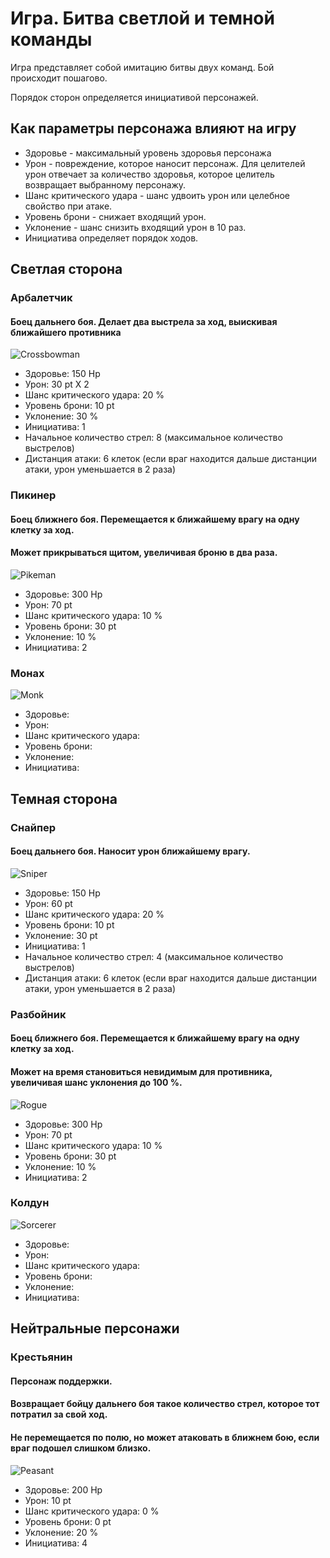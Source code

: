 # Игра. Битва светлой и темной команды

Игра представляет собой имитацию битвы двух команд. Бой происходит пошагово. 

Порядок сторон определяется инициативой персонажей.

## Как параметры персонажа влияют на игру

* Здоровье - максимальный уровень здоровья персонажа
* Урон - повреждение, которое наносит персонаж. Для целителей урон отвечает за количество здоровья, которое целитель возвращает выбранному персонажу.
* Шанс критического удара - шанс удвоить урон или целебное свойство при атаке.
* Уровень брони - снижает входящий урон.
* Уклонение - шанс снизить входящий урон в 10 раз.
* Инициатива определяет порядок ходов.

## Светлая сторона

### Арбалетчик

#### Боец дальнего боя. Делает два выстрела за ход, выискивая ближайшего противника

![Crossbowman](img/crossbowman.jpg)

* Здоровье: 150 Hp
* Урон: 30 pt X 2
* Шанс критического удара: 20 %
* Уровень брони: 10 pt
* Уклонение: 30 %
* Инициатива: 1 
* Начальное количество стрел: 8 (максимальное количество выстрелов)
* Дистанция атаки: 6 клеток (если враг находится дальше дистанции атаки, урон уменьшается в 2 раза)


### Пикинер

#### Боец ближнего боя. Перемещается к ближайшему врагу на одну клетку за ход.
#### Может прикрываться щитом, увеличивая броню в два раза.

![Pikeman](img/pikeman.jpg)

* Здоровье: 300 Hp
* Урон: 70 pt
* Шанс критического удара: 10 %
* Уровень брони: 30 pt
* Уклонение: 10 %
* Инициатива: 2

### Монах

![Monk](img/monk.jpg)

* Здоровье:
* Урон:
* Шанс критического удара:
* Уровень брони:
* Уклонение:
* Инициатива:

## Темная сторона

### Снайпер

#### Боец дальнего боя. Наносит урон ближайшему врагу.

![Sniper](img/sniper.jpg)

* Здоровье: 150 Hp
* Урон: 60 pt
* Шанс критического удара: 20 %
* Уровень брони: 10 pt
* Уклонение: 30 pt
* Инициатива: 1
* Начальное количество стрел: 4 (максимальное количество выстрелов)
* Дистанция атаки: 6 клеток (если враг находится дальше дистанции атаки, урон уменьшается в 2 раза) 

### Разбойник

#### Боец ближнего боя. Перемещается к ближайшему врагу на одну клетку за ход.
#### Может на время становиться невидимым для противника, увеличивая шанс уклонения до 100 %.

![Rogue](img/rogue.jpg)

* Здоровье: 300 Hp
* Урон: 70 pt
* Шанс критического удара: 10 %
* Уровень брони: 30 pt
* Уклонение: 10 %
* Инициатива: 2

### Колдун

![Sorcerer](img/sorcerer.jpg)

* Здоровье:
* Урон:
* Шанс критического удара:
* Уровень брони:
* Уклонение:
* Инициатива:

## Нейтральные персонажи

### Крестьянин

#### Персонаж поддержки. 
#### Возвращает бойцу дальнего боя такое количество стрел, которое тот потратил за свой ход.
#### Не перемещается по полю, но может атаковать в ближнем бою, если враг подошел слишком близко.
![Peasant](img/peastant.jpg)

* Здоровье: 200 Hp
* Урон: 10 pt
* Шанс критического удара: 0 %
* Уровень брони: 0 pt
* Уклонение: 20 %
* Инициатива: 4